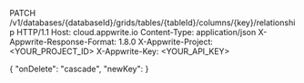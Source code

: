 PATCH /v1/databases/{databaseId}/grids/tables/{tableId}/columns/{key}/relationship HTTP/1.1
Host: cloud.appwrite.io
Content-Type: application/json
X-Appwrite-Response-Format: 1.8.0
X-Appwrite-Project: <YOUR_PROJECT_ID>
X-Appwrite-Key: <YOUR_API_KEY>

{
  "onDelete": "cascade",
  "newKey": 
}
